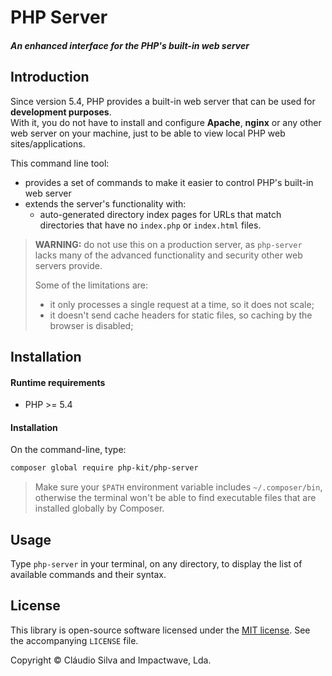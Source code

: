 # PHP Server
##### An enhanced interface for the PHP's built-in web server

## Introduction

Since version 5.4, PHP provides a built-in web server that can be used for **development purposes**.  
With it, you do not have to install and configure **Apache**, **nginx** or any other web server on your machine, just to be able to view local PHP web sites/applications.

This command line tool:

- provides a set of commands to make it easier to control PHP's built-in web server
- extends the server's functionality with:
    - auto-generated directory index pages for URLs that match directories that have no `index.php` or `index.html` files. 

> **WARNING:** do not use this on a production server, as `php-server` lacks many of the advanced functionality and security other web servers provide.
  >
> Some of the limitations are:
> - it only processes a single request at a time, so it does not scale;
> - it doesn't send cache headers for static files, so caching by the browser is disabled;

## Installation

#### Runtime requirements

- PHP >= 5.4

#### Installation

On the command-line, type:

```sh
composer global require php-kit/php-server
```

> Make sure your `$PATH` environment variable includes `~/.composer/bin`, otherwise the terminal won't be able to find executable files that are installed globally by Composer.

## Usage

Type `php-server` in your terminal, on any directory, to display the list of available commands and their syntax.

## License

This library is open-source software licensed under the [MIT license](http://opensource.org/licenses/MIT). See the accompanying `LICENSE` file.

Copyright &copy; Cláudio Silva and Impactwave, Lda.
